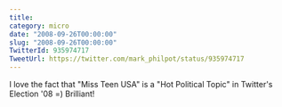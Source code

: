 ```yaml
---
title: 
category: micro
date: "2008-09-26T00:00:00"
slug: "2008-09-26T00:00:00"
TwitterId: 935974717
TweetUrl: https://twitter.com/mark_philpot/status/935974717
---
```


I love the fact that "Miss Teen USA" is a "Hot Political Topic" in Twitter's
Election '08 =) Brilliant!
